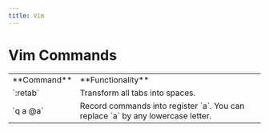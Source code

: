```yaml
---
title: Vim
---
```


# Vim Commands

<table>

<tbody>

<tr>

<td>**Command**</td>

<td>**Functionality**</td>

</tr>

<tr>

<td>`:retab`</td>

<td>Transform all tabs into spaces.</td>

</tr>

<tr>

<td>`q a <commands> @a`</td>

<td>Record commands into register `a`. You can replace `a` by any lowercase letter.</td>

</tr>

</tbody>

</table>
